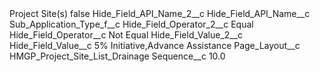 <?xml version="1.0" encoding="UTF-8"?>
<CustomMetadata xmlns="http://soap.sforce.com/2006/04/metadata" xmlns:xsi="http://www.w3.org/2001/XMLSchema-instance" xmlns:xsd="http://www.w3.org/2001/XMLSchema">
    <label>Project Site(s)</label>
    <protected>false</protected>
    <values>
        <field>Hide_Field_API_Name_2__c</field>
        <value xsi:nil="true"/>
    </values>
    <values>
        <field>Hide_Field_API_Name__c</field>
        <value xsi:type="xsd:string">Sub_Application_Type_f__c</value>
    </values>
    <values>
        <field>Hide_Field_Operator_2__c</field>
        <value xsi:type="xsd:string">Equal</value>
    </values>
    <values>
        <field>Hide_Field_Operator__c</field>
        <value xsi:type="xsd:string">Not Equal</value>
    </values>
    <values>
        <field>Hide_Field_Value_2__c</field>
        <value xsi:nil="true"/>
    </values>
    <values>
        <field>Hide_Field_Value__c</field>
        <value xsi:type="xsd:string">5% Initiative,Advance Assistance</value>
    </values>
    <values>
        <field>Page_Layout__c</field>
        <value xsi:type="xsd:string">HMGP_Project_Site_List_Drainage</value>
    </values>
    <values>
        <field>Sequence__c</field>
        <value xsi:type="xsd:double">10.0</value>
    </values>
</CustomMetadata>
